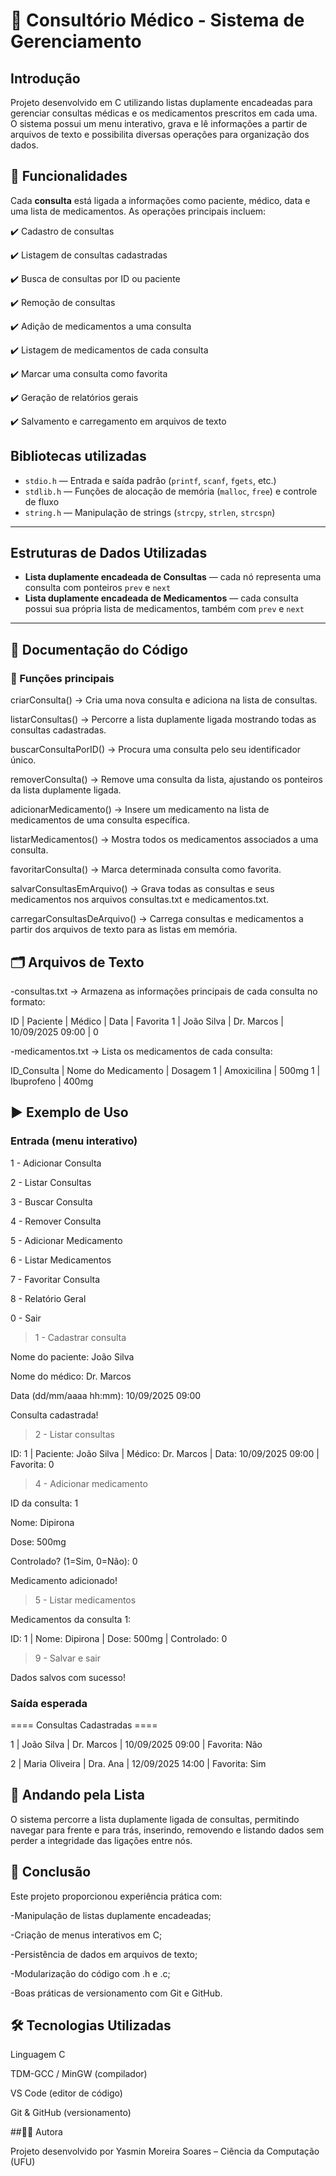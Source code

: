 # 🏥 Consultório Médico - Sistema de Gerenciamento

## Introdução

Projeto desenvolvido em C utilizando listas duplamente encadeadas para gerenciar consultas médicas e os medicamentos prescritos em cada uma.
O sistema possui um menu interativo, grava e lê informações a partir de arquivos de texto e possibilita diversas operações para organização dos dados.

## 📌 Funcionalidades

Cada **consulta** está ligada a informações como paciente, médico, data e uma lista de medicamentos. As operações principais incluem:

✔️ Cadastro de consultas

✔️ Listagem de consultas cadastradas

✔️ Busca de consultas por ID ou paciente

✔️ Remoção de consultas

✔️ Adição de medicamentos a uma consulta

✔️ Listagem de medicamentos de cada consulta

✔️ Marcar uma consulta como favorita

✔️ Geração de relatórios gerais

✔️ Salvamento e carregamento em arquivos de texto

## Bibliotecas utilizadas

- `stdio.h` — Entrada e saída padrão (`printf`, `scanf`, `fgets`, etc.)  
- `stdlib.h` — Funções de alocação de memória (`malloc`, `free`) e controle de fluxo  
- `string.h` — Manipulação de strings (`strcpy`, `strlen`, `strcspn`)  

---

## Estruturas de Dados Utilizadas

- **Lista duplamente encadeada de Consultas** — cada nó representa uma consulta com ponteiros `prev` e `next`
- **Lista duplamente encadeada de Medicamentos** — cada consulta possui sua própria lista de medicamentos, também com `prev` e `next`

---

## 📖 Documentação do Código

### 🔹 Funções principais

criarConsulta() → Cria uma nova consulta e adiciona na lista de consultas.

listarConsultas() → Percorre a lista duplamente ligada mostrando todas as consultas cadastradas.

buscarConsultaPorID() → Procura uma consulta pelo seu identificador único.

removerConsulta() → Remove uma consulta da lista, ajustando os ponteiros da lista duplamente ligada.

adicionarMedicamento() → Insere um medicamento na lista de medicamentos de uma consulta específica.

listarMedicamentos() → Mostra todos os medicamentos associados a uma consulta.

favoritarConsulta() → Marca determinada consulta como favorita.

salvarConsultasEmArquivo() → Grava todas as consultas e seus medicamentos nos arquivos consultas.txt e medicamentos.txt.

carregarConsultasDeArquivo() → Carrega consultas e medicamentos a partir dos arquivos de texto para as listas em memória.

## 🗂️ Arquivos de Texto

-consultas.txt → Armazena as informações principais de cada consulta no formato:

ID | Paciente | Médico | Data | Favorita
1 | João Silva | Dr. Marcos | 10/09/2025 09:00 | 0

-medicamentos.txt → Lista os medicamentos de cada consulta:

ID_Consulta | Nome do Medicamento | Dosagem
1 | Amoxicilina | 500mg
1 | Ibuprofeno | 400mg

## ▶️ Exemplo de Uso

### Entrada (menu interativo)

1 - Adicionar Consulta

2 - Listar Consultas

3 - Buscar Consulta

4 - Remover Consulta

5 - Adicionar Medicamento

6 - Listar Medicamentos

7 - Favoritar Consulta

8 - Relatório Geral

0 - Sair

> 1 - Cadastrar consulta
> 
Nome do paciente: João Silva

Nome do médico: Dr. Marcos

Data (dd/mm/aaaa hh:mm): 10/09/2025 09:00

Consulta cadastrada!

> 2 - Listar consultas
> 
ID: 1 | Paciente: João Silva | Médico: Dr. Marcos | Data: 10/09/2025 09:00 | Favorita: 0

> 4 - Adicionar medicamento
> 
ID da consulta: 1

Nome: Dipirona

Dose: 500mg

Controlado? (1=Sim, 0=Não): 0

Medicamento adicionado!

> 5 - Listar medicamentos
> 
Medicamentos da consulta 1:

ID: 1 | Nome: Dipirona | Dose: 500mg | Controlado: 0

> 9 - Salvar e sair
> 
Dados salvos com sucesso!

### Saída esperada

==== Consultas Cadastradas ====

1 | João Silva | Dr. Marcos | 10/09/2025 09:00 | Favorita: Não

2 | Maria Oliveira | Dra. Ana | 12/09/2025 14:00 | Favorita: Sim

## 🔄 Andando pela Lista

O sistema percorre a lista duplamente ligada de consultas, permitindo navegar para frente e para trás, inserindo, removendo e listando dados sem perder a integridade das ligações entre nós.

## 📌 Conclusão

Este projeto proporcionou experiência prática com:

-Manipulação de listas duplamente encadeadas;

-Criação de menus interativos em C;

-Persistência de dados em arquivos de texto;

-Modularização do código com .h e .c;

-Boas práticas de versionamento com Git e GitHub.

## 🛠️ Tecnologias Utilizadas

Linguagem C

TDM-GCC / MinGW (compilador)

VS Code (editor de código)

Git & GitHub (versionamento)

##👨‍💻 Autora

Projeto desenvolvido por Yasmin Moreira Soares – Ciência da Computação (UFU)
